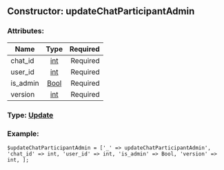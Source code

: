 ## Constructor: updateChatParticipantAdmin  

### Attributes:

| Name     |    Type       | Required |
|----------|:-------------:|---------:|
|chat\_id|[int](../types/int.md) | Required|
|user\_id|[int](../types/int.md) | Required|
|is\_admin|[Bool](../types/Bool.md) | Required|
|version|[int](../types/int.md) | Required|



### Type: [Update](../types/Update.md)


### Example:

```
$updateChatParticipantAdmin = ['_' => updateChatParticipantAdmin', 'chat_id' => int, 'user_id' => int, 'is_admin' => Bool, 'version' => int, ];
```